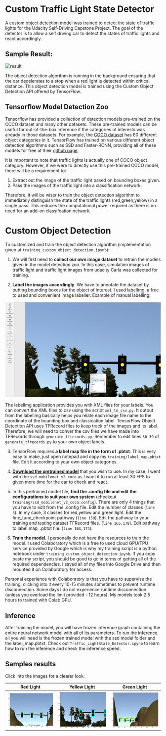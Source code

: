 # Custom Traffic Light State Detector 

A custom object detection model was trained to detect the state of traffic lights for the Udacity Self-Driving Capstone Project. The goal of the detector is to allow a self driving car to detect the states of traffic lights and react accordingly. 

## Sample Result:

![result](visualization/visualization.gif)

The object detection algorithm is running in the background ensuring that the car decelerates to a stop when a red light is detected within critical distance. This object detection model is trained using the Custom Object Detection API offered by TensorFlow.

## Tensorflow Model Detection Zoo

Tensorflow has provided a collection of detection models pre-trained on the COCO dataset and many other datasets. These pre-trained models can be useful for out-of-the-box inference if the categories of interests was already in those datasets. For example, the [COCO dataset](http://cocodataset.org/#explore) has 80 different object categories in it. TensorFlow has trained on various different object detection algorithms such as SSD and Faster-RCNN, providing all of these models for free at their [github page](https://github.com/tensorflow/models/blob/master/research/object_detection/g3doc/detection_model_zoo.md).

It is important to note that traffic lights is actually one of COCO object category. However, if we were to directly use this pre-trained COCO model, there will be a requirement to:

1. Extract out the image of the traffic light based on bounding boxes given.
2. Pass the images of the traffic light into a classification network.

Therefore, it will be wiser to train the object detection algorithm to immediately distinguish the state of the traffic lights (red,green,yellow) in a single pass. This reduces the computational power required as there is no need for an add-on classifcation network. 

# Custom Object Detection

To customized and train the object detection algorithm (implementation given at `training_custom_object_detection.ipynb`):

1. We will first need to **collect our own image dataset** to retrain the models given in the model detection zoo. In this case, simulation images of traffic light and traffic light images from udacity Carla was collected for training.

2. **Label the images accordingly**. We have to annotate the dataset by putting bounding boxes for the object of interest. I used [labelImg](https://github.com/tzutalin/labelImg), a free to used and convenient image labeller. Example of manual labelling:

![labelling](visualization/labelling_example.PNG)

The labelImg application provides you with XML files for your labels. You can convert the XML files to csv using the script `xml_to_csv.py`. It output from the labelImg basically helps you relate each image file name to the coordinate of the bounding box and classication label. TensorFlow Object Detection API uses TFRecord files to keep track of the images and its label. Therefore, we will need to conver the csv files we have made into TFRecords through `generate_tfrecords.py`. Remember to edit lines `30-39` of `generate_tfrecords.py` to your own object labels.

3. TensorFlow requires **a label map file in the form of .pbtxt**. This is very easy to make, just open notepad and copy my `training/label_map.pbtxt` file. Edit it according to your own object categories.

4. **[Download the pretrained model](https://github.com/tensorflow/models/blob/master/research/object_detection/g3doc/detection_model_zoo.md)** that you wish to use. In my case, I went with the `ssd_mobilenet_v2_coco` as I want it to run at least 30 FPS to given more time for the car to check and react.

5. In this pretrained model file, **find the .config file and edit the configurations to suit your own system** (checkout `training/ssd_mobilenet_v2_coco.config`). There are only 4 things that you have to edit from the .config file. Edit the number of classes (`line 3`). In my case, 3 classes for red,yellow and green light. Edit the fine_tune_checkpoint pathway (`line 158`). Edit the pathway to your training and testing dataset TFRecord files. (`line 165,178`). Edit pathway to label map, .pbtxt file. (`line 163,174`).

6. **Train the model**. I personally do not have the resources to train the model. I used Colaboratory which is a free to used cloud GPU/TPU service provided by Google which is why my training script is a python notebook under `training_custom_object_detection.ipynb`. If you copy paste my script, you should be good to go in terms of getting all of the required dependencies. I saved all of my files into Google Drive and then mounted it on Colaboratory for access. 

Personal experience with Colaboratory is that you have to supervise the training, clicking into it every 10-15 minutes sometimes to prevent runtime disconnection. Some days I do not experience runtime disconnection (unless you overload the limit provided - 12 hours). My models took 2.5 hours to trained with Colab GPU. 

## Inference

After training the model, you will have frozen inference graph containing the entire neural network model with all of its parameters. To run the inference, all you will need is the frozen trained model with the ssd model folder and the label_map.pbtxt. Check out `Traffic_LightState_Detector.ipynb` to learn how to run the inference and check the inference speed.

## Samples results

Click into the images for a clearer look:

Red Light                  |  Yellow Light    | Green Light
:-------------------------:|:-------------------------:|:-------------------------:
![red](visualization/red.png)   | ![yellow](visualization/yellow.png) | ![green](visualization/green.png)
